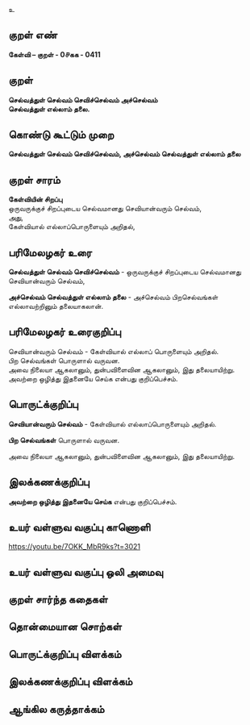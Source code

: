 உ

## குறள் எண் 

**கேள்வி – குறள் - 0௪கக - 0411**  

## குறள் 

**செல்வத்துள் செல்வம் செவிச்செல்வம் அச்செல்வம்  
செல்வத்துள் எல்லாம் தலை.**

## கொண்டு கூட்டும் முறை

**செல்வத்துள் செல்வம் செவிச்செல்வம், அச்செல்வம் செல்வத்துள் எல்லாம் தலை**  

## குறள் சாரம் 

**கேள்வியின் சிறப்பு**  
ஒருவருக்குச் சிறப்புடைய செல்வமானது செவியான்வரும் செல்வம்,  
அது,  
கேள்வியால் எல்லாப்பொருளையும் அறிதல், 

## பரிமேலழகர் உரை

**செல்வத்துள் செல்வம் செவிச்செல்வம்** - ஒருவருக்குச் சிறப்புடைய செல்வமானது செவியான்வரும் செல்வம்,  

**அச்செல்வம் செல்வத்துள் எல்லாம் தலை** - அச்செல்வம் பிறசெல்வங்கள் எல்லாவற்றினும் தலையாகலான். 

## பரிமேலழகர் உரைகுறிப்பு   

செவியான்வரும் செல்வம் - கேள்வியால் எல்லாப் பொருளையும் அறிதல்.  
பிற செல்வங்கள் பொருளால் வருவன.  
அவை நிலையா ஆகலானும், துன்பவிளைவின ஆகலானும், இது தலையாயிற்று.  
அவற்றை ஒழித்து இதனையே செய்க என்பது குறிப்பெச்சம்.    

## பொருட்க்குறிப்பு 

**செவியான்வரும் செல்வம்** - கேள்வியால் எல்லாப்பொருளையும் அறிதல்.  

**பிற செல்வங்கள்** பொருளால் வருவன.  

அவை நிலையா ஆகலானும், துன்பவிளைவின ஆகலானும், இது தலையாயிற்று.  
   
## இலக்கணக்குறிப்பு  

**அவற்றை ஒழித்து இதனையே செய்க** என்பது குறிப்பெச்சம்.  

## உயர் வள்ளுவ வகுப்பு காணொளி

https://youtu.be/7OKK_MbR9ks?t=3021

## உயர் வள்ளுவ வகுப்பு ஒலி அமைவு 

 
## குறள் சார்ந்த கதைகள் 


## தொன்மையான சொற்கள்


## பொருட்க்குறிப்பு விளக்கம்


## இலக்கணக்குறிப்பு விளக்கம்


## ஆங்கில கருத்தாக்கம் 


